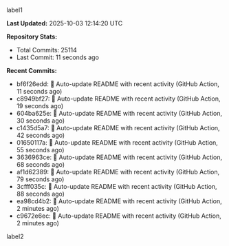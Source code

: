
label1 
<!-- ACTIVITY_START -->
**Last Updated:** 2025-10-03 12:14:20 UTC

**Repository Stats:**
- Total Commits: 25114
- Last Commit: 11 seconds ago

**Recent Commits:**
- bf6f26edd: 🤖 Auto-update README with recent activity (GitHub Action, 11 seconds ago)
- c8949bf27: 🤖 Auto-update README with recent activity (GitHub Action, 19 seconds ago)
- 604ba625e: 🤖 Auto-update README with recent activity (GitHub Action, 30 seconds ago)
- c1435d5a7: 🤖 Auto-update README with recent activity (GitHub Action, 42 seconds ago)
- 01650117a: 🤖 Auto-update README with recent activity (GitHub Action, 55 seconds ago)
- 3636963ce: 🤖 Auto-update README with recent activity (GitHub Action, 68 seconds ago)
- af1d62389: 🤖 Auto-update README with recent activity (GitHub Action, 79 seconds ago)
- 3cfff035c: 🤖 Auto-update README with recent activity (GitHub Action, 88 seconds ago)
- ea98cd4b2: 🤖 Auto-update README with recent activity (GitHub Action, 2 minutes ago)
- c9672e6ec: 🤖 Auto-update README with recent activity (GitHub Action, 2 minutes ago)
<!-- ACTIVITY_END -->

label2
